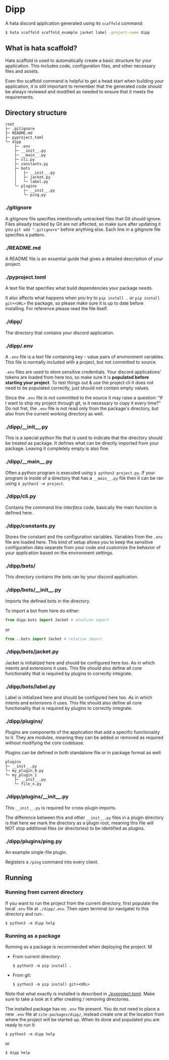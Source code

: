 # Dipp

A hata discord application generated using its `scaffold` command:
```sh
$ hata scaffold scaffold_example jacket label -project-name dipp
```

## What is hata scaffold?

Hata scaffold is used to automatically create a basic structure for your application.
This includes code, configuration files, and other necessary files and assets.

Even tho scaffold command is helpful to get a head start when building your application, it is still
important to remember that the generated code should be always reviewed and modified as needed to ensure
that it meets the requirements.

## Directory structure

```
root
├─ .gitignore
├─ README.md
├─ pyproject.toml
└─ dipp
    ├─ .env
    ├─ __init__.py
    ├─ __main__.py
    ├─ cli.py
    ├─ constants.py
    ├─ bots
    │   ├─ __init__.py
    │   ├─ jacket.py
    │   └─ label.py
    └─ plugins
        ├─ __init__.py
        └─ ping.py
```

### ./gitignore

A gitignore file specifies intentionally untracked files that Git should ignore. Files already tracked by
Git are not affected, so make sure after updating it you `git add ".gitignore"` before anything else. Each
line in a gitignore file specifies a pattern.

### ./README.md

A README file is an essential guide that gives a detailed description of your project.

### ./pyproject.toml

A text file that specifies what build dependencies your package needs.

It also affects what happens when you try to `pip install .` or `pip install git+<URL>` the package, 
so please make sure it is up to date before installing.
For reference please read the file itself.

### ./dipp/

The directory that contains your discord application.

### ./dipp/.env

A `.env` file is a text file containing key - value pairs of environment variables.
This file is normally included with a project, but not committed to source.

`.env` files are used to store sensitive credentials. Your discord applications' tokens are loaded from
here too, so make sure it is **populated before starting your project**.
To test things out & use the project cli it does not need to be populated correctly,
just should not contain empty values.

Since the `.env` file is not committed to the source it may raise a question:
"If I want to ship my project through git, is it necessary to copy it every time?"
Do not fret, the `.env` file is not read only from the package's directory,
but also from the current working directory as well.

### ./dipp/\_\_init\_\_.py

This is a special python file that is used to indicate that the directory should be treated as package.
It defines what can be directly imported from your package. Leaving it completely empty is also fine.

### ./dipp/\_\_main\_\_.py

Often a python program is executed using `$ python3 project.py`. If your program is inside of a directory
that has a `__main__.py` file then it can be ran using `$ python3 -m project`.

### ./dipp/cli.py

Contains the *command line interface* code, basically the main function is defined here.

### ./dipp/constants.py

Stores the constant and the configuration variables. Variables from the `.env` file are loaded here.
This kind of setup allows you to keep the sensitive configuration data separate from your code and customize
the behavior of your application based on the environment settings.

### ./dipp/bots/

This directory contains the bots ran by your discord application.

### ./dipp/bots/\_\_init\_\_.py

Imports the defined bots in the directory.

To import a bot from here do either:
```py
from dipp.bots import Jacket # absolute import
```
or
```py
from ..bots import Jacket # relative import
```

### ./dipp/bots/jacket.py

Jacket is initialized here and should be configured here too. As in which intents and extensions it uses.
This file should also define all core functionality that is required by plugins to correctly integrate.

### ./dipp/bots/label.py

Label is initialized here and should be configured here too. As in which intents and extensions it uses.
This file should also define all core functionality that is required by plugins to correctly integrate.

### ./dipp/plugins/

Plugins are components of the application that add a specific functionality to it.
They are modules, meaning they can be added or removed as required without modifying the core codebase.

Plugins can be defined in both standalone file or in package format as well:
```
plugins
├─ __init__.py
└─ my_plugin_0.py
└─ my_plugin_1
    ├─ __init__.py
    └─ file_n.py
```

### ./dipp/plugins/\_\_init\_\_.py

This `__init__.py` is required for cross-plugin imports.

The difference between this and other `__init__.py` files in a plugin directory is that here we mark the
directory as a plugin root, meaning this file will NOT stop additional files (or directories) to be
identified as plugins.

### ./dipp/plugins/ping.py

An example single-file plugin.

Registers a `/ping` command into every client.

## Running

### Running from current directory

If you want to run the project from the current directory, first populate the local `.env` file at
`./dipp/.env`. Then open terminal (or navigate) to this directory and run:.

```
$ python3 -m dipp help
```

### Running as a package

Running as a package is recommended when deploying the project.
M

- From current directory:
    ```
    $ python3 -m pip install .
    ```
- From git:
    ```
    $ python3 -m pip install git+<URL>
    ```

Note that what exactly is installed is described in [./pyproject.toml](#pyprojecttoml).
Make sure to take a look at it after creating / removing directories.

The installed package has no `.env` file present.
You do not need to place a new `.env` file at `site-packages/dipp/`, instead create one at the location from where
the project will be started up. When its done and populated you are ready to run it:

```
$ python3 -m dipp help
```
or
```
$ dipp help
```
